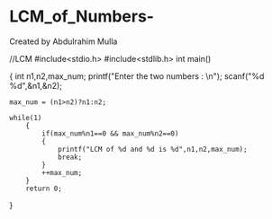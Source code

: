 # LCM_of_Numbers-
Created by Abdulrahim Mulla

//LCM
#include<stdio.h>
#include<stdlib.h>
int main()

{
	int n1,n2,max_num;
	printf("Enter the two numbers : \n");
	scanf("%d %d",&n1,&n2);
	
	max_num = (n1>n2)?n1:n2;
	
	while(1)
		{
			if(max_num%n1==0 && max_num%n2==0)
			{
				printf("LCM of %d and %d is %d",n1,n2,max_num);
				break;
			}
			++max_num;
		}
		return 0;
	
}
